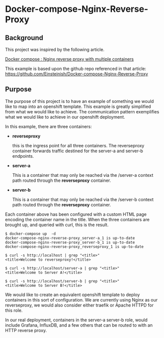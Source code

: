 Docker-compose-Nginx-Reverse-Proxy
===================================

Background
----------

This project was inspired by the following article. 

[Docker compose : Nginx reverse proxy with multiple containers](http://www.bogotobogo.com/DevOps/Docker/Docker-Compose-Nginx-Reverse-Proxy-Multiple-Containers.php) 

This example is based upon the github repo referenced in that article: https://github.com/Einsteinish/Docker-compose-Nginx-Reverse-Proxy

Purpose
-------

The purpose of this project is to have an example of something we would 
like to map into an openshift template. This example is greatly 
simplified from what we would like to achieve. The communication pattern exemplifies what we would like to achieve in our openshift deployment. 

In this example, there are three containers:
- **reverseproxy**

    this is the ingress point for all three containers. The reverseproxy container forwards traffic destined for the server-a and server-b endpoints.
- **server-a**

    This is a container that may only be reached via the /server-a context path routed through the **reverseproxy** container. 

- **server-b**

    This is a container that may only be reached via the /server-b context path routed through the **reverseproxy** container.

Each container above has been configured with a custom HTML page encoding the container name in the title. When the three containers are brought up, and queried with curl, this is the result. 

```
$ docker-compose up  -d
docker-compose-nginx-reverse-proxy_server-a_1 is up-to-date
docker-compose-nginx-reverse-proxy_server-b_1 is up-to-date
docker-compose-nginx-reverse-proxy_reverseproxy_1 is up-to-date

$ curl -s http://localhost | grep "<title>"
<title>Welcome to reverseproxy!</title>

$ curl -s http://localhost/server-a | grep "<title>"
<title>Welcome to Server A!</title>

$ curl -s http://localhost/server-b | grep "<title>"
<title>Welcome to Server B!</title>
```

We would like to create an equivalent openshift template to deploy containers in this sort of configuration. We are currently using Nginx as our reverseproxy, we would also consider either traefik or Apache HTTPD for this role. 

In our real deployment, containers in the server-a server-b role, would include Grafana, InfluxDB, and a few others that can be routed to with an HTTP reverse proxy. 

